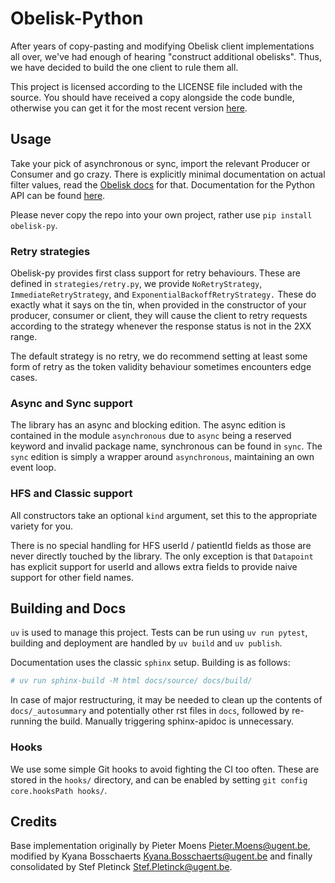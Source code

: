 # Obelisk-Python

After years of copy-pasting and modifying Obelisk client implementations all over,
we've had enough of hearing "construct additional obelisks".
Thus, we have decided to build the one client to rule them all.

This project is licensed according to the LICENSE file included with the source.
You should have received a copy alongside the code bundle,
otherwise you can get it for the most recent version [here](https://github.com/predict-idlab/obelisk-python/blob/main/LICENSE).

## Usage

Take your pick of asynchronous or sync,
import the relevant Producer or Consumer and go crazy.
There is explicitly minimal documentation on actual filter values,
read the [Obelisk docs](https://obelisk.docs.apiary.io/) for that.
Documentation for the Python API can be found [here](https://predict-idlab.github.io/obelisk-python/).

Please never copy the repo into your own project,
rather use `pip install obelisk-py`.

### Retry strategies

Obelisk-py provides first class support for retry behaviours.
These are defined in `strategies/retry.py`,
we provide `NoRetryStrategy`, `ImmediateRetryStrategy`, 
and `ExponentialBackoffRetryStrategy.`
These do exactly what it says on the tin,
when provided in the constructor of your producer, consumer or client,
they will cause the client to retry requests according to the strategy
whenever the response status is not in the 2XX range.

The default strategy is no retry,
we do recommend setting at least some form of retry
as the token validity behaviour sometimes encounters edge cases.

### Async and Sync support

The library has an async and blocking edition.
The async edition is contained in the module `asynchronous` 
due to `async` being a reserved keyword and invalid package name,
synchronous can be found in `sync`. 
The `sync` edition is simply a wrapper around `asynchronous`, 
maintaining an own event loop.

### HFS and Classic support

All constructors take an optional `kind` argument,
set this to the appropriate variety for you.

There is no special handling for HFS userId / patientId fields as those are never
directly touched by the library.
The only exception is that `Datapoint` has explicit support for userId
and allows extra fields to provide naive support for other field names.

## Building and Docs

`uv` is used to manage this project.
Tests can be run using `uv run pytest`, building and deployment are handled by `uv build` and `uv publish`.

Documentation uses the classic `sphinx` setup.
Building is as follows:

``` sh
# uv run sphinx-build -M html docs/source/ docs/build/
```

In case of major restructuring, it may be needed to clean up the contents of `docs/_autosummary` and potentially other rst files in `docs`,
followed by re-running the build.
Manually triggering sphinx-apidoc is unnecessary.

### Hooks

We use some simple Git hooks to avoid fighting the CI too often.
These are stored in the `hooks/` directory, and can be enabled by setting `git config core.hooksPath hooks/`.

## Credits

Base implementation originally by Pieter Moens <Pieter.Moens@ugent.be>,
modified by Kyana Bosschaerts <Kyana.Bosschaerts@ugent.be>
and finally consolidated by Stef Pletinck <Stef.Pletinck@ugent.be>.

